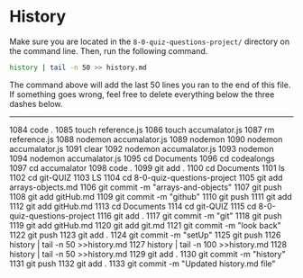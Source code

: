 # History

Make sure you are located in the `8-0-quiz-questions-project/` directory on the command line. Then, run the following command.

```bash
history | tail -n 50 >> history.md
```

The command above will add the last 50 lines you ran to the end of this file. If something goes wrong, feel free to delete everything below the three dashes below.

---
  1084  code .
 1085  touch reference.js
 1086  touch accumalator.js
 1087  rm reference.js
 1088  nodemon accumalator.js
 1089  nodemon
 1090  nodemon accumalator.js
 1091  clear
 1092  nodemon accumalator.js
 1093  nodemon
 1094  nodemon accumalator.js
 1095  cd Documents
 1096  cd codealongs
 1097  cd accumalator
 1098  code .
 1099  git add .
 1100  cd Documents
 1101  ls
 1102  cd git-QUIZ
 1103  LS
 1104  cd 8-0-quiz-questions-project
 1105  git add arrays-objects.md
 1106  git commit -m "arrays-and-objects"
 1107  git push
 1108  git add gitHub.md
 1109  git commit -m "github"
 1110  git push
 1111  git add
 1112  git add gitHub.md
 1113  cd Documents
 1114  cd git-QUIZ
 1115  cd 8-0-quiz-questions-project
 1116  git add .
 1117  git commit -m "git"
 1118  git push
 1119  git add gitHub.md
 1120  git add git.md
 1121  git commit -m "look back"
 1122  git push
 1123  git add .
 1124  git commit -m "setUp"
 1125  git push
 1126  history | tail -n 50 >>history.md
 1127  history | tail -n 100 >>history.md
 1128  history | tail -n 50 >>history.md
 1129  git add .
 1130  git commit -m "history"
 1131  git push
 1132  git add .
 1133  git commit -m "Updated history.md file"
